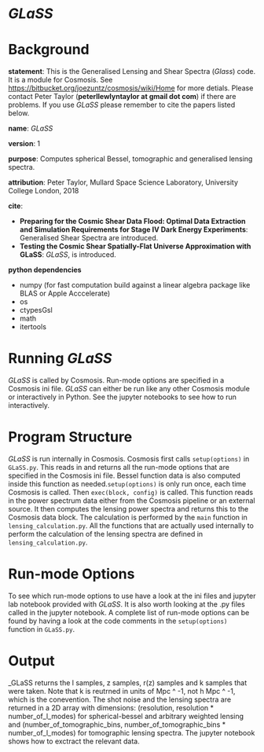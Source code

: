 #      _GLaSS_                    #



# Background #

**statement**: This is the Generalised Lensing and Shear Spectra (_Glass_) code. It is a module for Cosmosis. See https://bitbucket.org/joezuntz/cosmosis/wiki/Home for more detials. 
Please contact Peter Taylor (**peterllewlyntaylor at gmail dot com**) 
if there are problems.
If you use _GLaSS_ please remember to cite the
papers listed below.


**name**: _GLaSS_

**version**: 1

**purpose**: Computes spherical Bessel, tomographic and generalised 
lensing spectra. 

**attribution**: Peter Taylor, Mullard Space Science Laboratory,
University College London, 2018

**cite**: 

- __Preparing for the Cosmic Shear Data Flood: Optimal Data Extraction and
Simulation Requirements for Stage IV Dark Energy Experiments__: Generalised Shear Spectra are introduced.
- __Testing the Cosmic Shear Spatially-Flat Universe Approximation with GLaSS__: _GLaSS_, is introduced.



**python dependencies**

- numpy (for fast computation build against a linear algebra package like BLAS or Apple Acccelerate) 
- os
- ctypesGsl
- math
- itertools


# Running _GLaSS_ #

 _GLaSS_ is called by Cosmosis. Run-mode options are specified in a Cosmosis ini file. _GLaSS_ can either be run like any other Cosmosis module or interactively in Python. See the jupyter notebooks to see how to run interactively.


# Program Structure #
_GLaSS_ is run internally in Cosmosis. Cosmosis first calls `setup(options)` in `GLaSS.py`. This reads in and returns all the run-mode options that
are specified in the Cosmosis ini file. Bessel function data is also computed inside this function as needed.`setup(options)`
is only run once, each time Cosmosis is called.
Then `exec(block, config)` is called. This function reads in the power spectrum data either from the Cosmosis pipeline or
an external source.	It then computes the lensing power spectra and returns this to the Cosmosis data block. The calculation
is performed by the `main` function in `lensing_calculation.py`. All the functions that are actually used internally to perform the
calculation of the lensing spectra are defined in `lensing_calculation.py`.

# Run-mode Options #
To see which run-mode options to use have a look at the ini files and jupyter lab notebook provided with _GLaSS_. It is also
worth looking at the .py files called in the jupyter notebook. A complete list of run-mode options
can be found by having a look at the code comments in the `setup(options)` function in `GLaSS.py`.

# Output #
_GLaSS returns the l samples, z samples, r(z) samples and k samples that were taken. Note that k is reutrned in units of Mpc ^ -1,
not h Mpc ^ -1, which is the conevention. The shot noise and the lensing spectra are returned in a 2D array with dimensions: (resolution, resolution * number_of_l_modes)
for spherical-bessel and arbitrary weighted lensing and (number_of_tomographic_bins, number_of_tomographic_bins * number_of_l_modes) for 
tomographic lensing spectra. The jupyter notebook shows how to exctract the relevant data.

 







   
   
   
   
   
